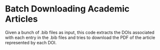 # Batch Downloading Academic Articles
Given a bunch of .bib files as input, this code extracts the DOIs associated with each entry in the .bib files and tries to download the PDF of the article represented by each DOI.
